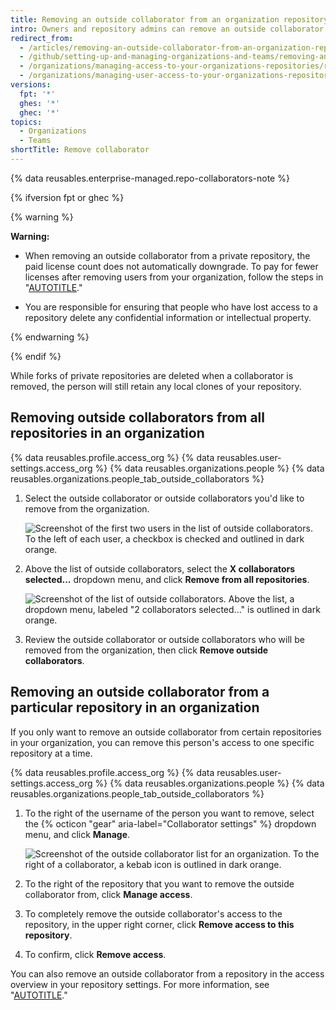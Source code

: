 ```yaml
---
title: Removing an outside collaborator from an organization repository
intro: Owners and repository admins can remove an outside collaborator's access to a repository.
redirect_from:
  - /articles/removing-an-outside-collaborator-from-an-organization-repository
  - /github/setting-up-and-managing-organizations-and-teams/removing-an-outside-collaborator-from-an-organization-repository
  - /organizations/managing-access-to-your-organizations-repositories/removing-an-outside-collaborator-from-an-organization-repository
  - /organizations/managing-user-access-to-your-organizations-repositories/removing-an-outside-collaborator-from-an-organization-repository
versions:
  fpt: '*'
  ghes: '*'
  ghec: '*'
topics:
  - Organizations
  - Teams
shortTitle: Remove collaborator
---
```


{% data reusables.enterprise-managed.repo-collaborators-note %}

{% ifversion fpt or ghec %}

{% warning %}

**Warning:**
- When removing an outside collaborator from a private repository, the paid license count does not automatically downgrade. To pay for fewer licenses after removing users from your organization, follow the steps in "[AUTOTITLE](/billing/managing-the-plan-for-your-github-account/downgrading-your-accounts-plan)."

- You are responsible for ensuring that people who have lost access to a repository delete any confidential information or intellectual property.

{% endwarning %}

{% endif %}

While forks of private repositories are deleted when a collaborator is removed, the person will still retain any local clones of your repository.

## Removing outside collaborators from all repositories in an organization

{% data reusables.profile.access_org %}
{% data reusables.user-settings.access_org %}
{% data reusables.organizations.people %}
{% data reusables.organizations.people_tab_outside_collaborators %}
1. Select the outside collaborator or outside collaborators you'd like to remove from the organization.

   ![Screenshot of the first two users in the list of outside collaborators. To the left of each user, a checkbox is checked and outlined in dark orange.](/assets/images/help/teams/list-of-outside-collaborators-selected-bulk.png)
1. Above the list of outside collaborators, select the **X collaborators selected...** dropdown menu, and click **Remove from all repositories**.

   ![Screenshot of the list of outside collaborators. Above the list, a dropdown menu, labeled "2 collaborators selected..." is outlined in dark orange.](/assets/images/help/teams/user-bulk-management-options-for-outside-collaborators.png)
1. Review the outside collaborator or outside collaborators who will be removed from the organization, then click **Remove outside collaborators**.

## Removing an outside collaborator from a particular repository in an organization

If you only want to remove an outside collaborator from certain repositories in your organization, you can remove this person's access to one specific repository at a time.

{% data reusables.profile.access_org %}
{% data reusables.user-settings.access_org %}
{% data reusables.organizations.people %}
{% data reusables.organizations.people_tab_outside_collaborators %}
1. To the right of the username of the person you want to remove, select the {% octicon "gear" aria-label="Collaborator settings" %} dropdown menu, and click **Manage**.

   ![Screenshot of the outside collaborator list for an organization. To the right of a collaborator, a kebab icon is outlined in dark orange.](/assets/images/help/organizations/manage-outside-collaborator.png)
1. To the right of the repository that you want to remove the outside collaborator from, click **Manage access**.
1. To completely remove the outside collaborator's access to the repository, in the upper right corner, click **Remove access to this repository**.
1. To confirm, click **Remove access**.

You can also remove an outside collaborator from a repository in the access overview in your repository settings. For more information, see "[AUTOTITLE](/repositories/managing-your-repositorys-settings-and-features/managing-repository-settings/managing-teams-and-people-with-access-to-your-repository#removing-access-for-a-team-or-person)."
